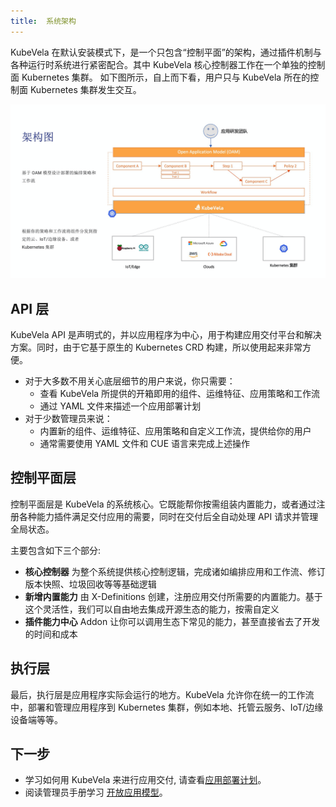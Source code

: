 ```yaml
---
title:  系统架构
---
```


KubeVela 在默认安装模式下，是一个只包含“控制平面”的架构，通过插件机制与各种运行时系统进行紧密配合。其中 KubeVela 核心控制器工作在一个单独的控制面 Kubernetes 集群。
如下图所示，自上而下看，用户只与 KubeVela 所在的控制面 Kubernetes 集群发生交互。

![kubevela-arch](../resources/system-arch.png)

## API 层

KubeVela API 是声明式的，并以应用程序为中心，用于构建应用交付平台和解决方案。同时，由于它基于原生的 Kubernetes CRD 构建，所以使用起来非常方便。

- 对于大多数不用关心底层细节的用户来说，你只需要：
  - 查看 KubeVela 所提供的开箱即用的组件、运维特征、应用策略和工作流
  - 通过 YAML 文件来描述一个应用部署计划
- 对于少数管理员来说：
  - 内置新的组件、运维特征、应用策略和自定义工作流，提供给你的用户
  - 通常需要使用 YAML 文件和 CUE 语言来完成上述操作

## 控制平面层

控制平面层是 KubeVela 的系统核心。它既能帮你按需组装内置能力，或者通过注册各种能力插件满足交付应用的需要，同时在交付后全自动处理 API 请求并管理全局状态。

主要包含如下三个部分:

- **核心控制器** 为整个系统提供核心控制逻辑，完成诸如编排应用和工作流、修订版本快照、垃圾回收等等基础逻辑
- **新增内置能力** 由 X-Definitions 创建，注册应用交付所需要的内置能力。基于这个灵活性，我们可以自由地去集成开源生态的能力，按需自定义
- **插件能力中心** Addon 让你可以调用生态下常见的能力，甚至直接省去了开发的时间和成本

## 执行层

最后，执行层是应用程序实际会运行的地方。KubeVela 允许你在统一的工作流中，部署和管理应用程序到 Kubernetes 集群，例如本地、托管云服务、IoT/边缘设备端等等。

## 下一步

- 学习如何用 KubeVela 来进行应用交付, 请查看[应用部署计划](./application)。
- 阅读管理员手册学习 [开放应用模型](../platform-engineers/oam/oam-model)。